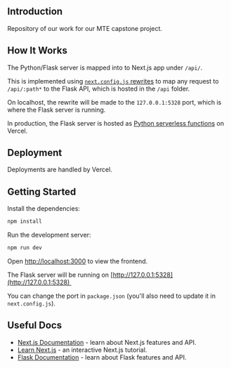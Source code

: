 ## Introduction

Repository of our work for our MTE capstone project.

## How It Works

The Python/Flask server is mapped into to Next.js app under `/api/`.

This is implemented using [`next.config.js` rewrites](https://github.com/vercel/examples/blob/main/python/nextjs-flask/next.config.js) to map any request to `/api/:path*` to the Flask API, which is hosted in the `/api` folder.

On localhost, the rewrite will be made to the `127.0.0.1:5328` port, which is where the Flask server is running.

In production, the Flask server is hosted as [Python serverless functions](https://vercel.com/docs/concepts/functions/serverless-functions/runtimes/python) on Vercel.

## Deployment

Deployments are handled by Vercel.

## Getting Started

Install the dependencies:

```bash
npm install
```

Run the development server:

```bash
npm run dev
```

Open [http://localhost:3000](http://localhost:3000) to view the frontend.

The Flask server will be running on [http://127.0.0.1:5328](http://127.0.0.1:5328) 

You can change the port in `package.json` (you'll also need to update it in `next.config.js`).

## Useful Docs

- [Next.js Documentation](https://nextjs.org/docs) - learn about Next.js features and API.
- [Learn Next.js](https://nextjs.org/learn) - an interactive Next.js tutorial.
- [Flask Documentation](https://flask.palletsprojects.com/en/1.1.x/) - learn about Flask features and API.
